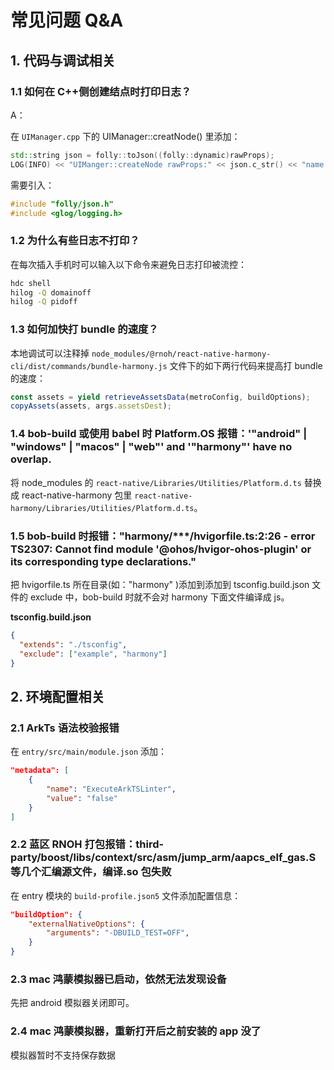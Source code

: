 # 常见问题 Q&A

## 1. 代码与调试相关

### 1.1 如何在 C++侧创建结点时打印日志？

A：

在 `UIManager.cpp` 下的 UIManager::creatNode() 里添加：

```cpp
std::string json = folly::toJson((folly::dynamic)rawProps);
LOG(INFO) << "UIManger::createNode rawProps:" << json.c_str() << "name:" << name << "Tag:" << tag;
```

需要引入：

```cpp
#include "folly/json.h"
#include <glog/logging.h>
```

### 1.2 为什么有些日志不打印？

在每次插入手机时可以输入以下命令来避免日志打印被流控：

```bash
hdc shell
hilog -Q domainoff
hilog -Q pidoff
```

### 1.3 如何加快打 bundle 的速度？

本地调试可以注释掉 `node_modules/@rnoh/react-native-harmony-cli/dist/commands/bundle-harmony.js` 文件下的如下两行代码来提高打 bundle 的速度：

```js
const assets = yield retrieveAssetsData(metroConfig, buildOptions);
copyAssets(assets, args.assetsDest);
```

### 1.4 bob-build 或使用 babel 时 Platform.OS 报错：'"android" | "windows" | "macos" | "web"' and '"harmony"' have no overlap.

将 node_modules 的 `react-native/Libraries/Utilities/Platform.d.ts` 替换成 react-native-harmony 包里 `react-native-harmony/Libraries/Utilities/Platform.d.ts`。

### 1.5 bob-build 时报错："harmony/\*\*\*/hvigorfile.ts:2:26 - error TS2307: Cannot find module '@ohos/hvigor-ohos-plugin' or its corresponding type declarations."

把 hvigorfile.ts 所在目录(如："harmony" )添加到添加到 tsconfig.build.json 文件的 exclude 中，bob-build 时就不会对 harmony 下面文件编译成 js。

**tsconfig.build.json**

```json
{
  "extends": "./tsconfig",
  "exclude": ["example", "harmony"]
}
```

## 2. 环境配置相关

### 2.1 ArkTs 语法校验报错

在 `entry/src/main/module.json` 添加：

```json
"metadata": [
    {
        "name": "ExecuteArkTSLinter",
        "value": "false"
    }
]
```

### 2.2 蓝区 RNOH 打包报错：third-party/boost/libs/context/src/asm/jump_arm/aapcs_elf_gas.S 等几个汇编源文件，编译.so 包失败

在 entry 模块的 `build-profile.json5` 文件添加配置信息：

```json
"buildOption": {
    "externalNativeOptions": {
        "arguments": "-DBUILD_TEST=OFF",
    }
}

```

### 2.3 mac 鸿蒙模拟器已启动，依然无法发现设备

先把 android 模拟器关闭即可。

### 2.4 mac 鸿蒙模拟器，重新打开后之前安装的 app 没了

模拟器暂时不支持保存数据
